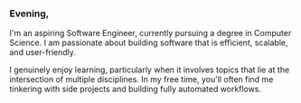 ### Evening,
I'm an aspiring Software Engineer, currently pursuing a degree in Computer Science. I am passionate about building software that is efficient, scalable, and user-friendly.

I genuinely enjoy learning, particularly when it involves topics that lie at the intersection of multiple disciplines. In my free time, you'll often find me tinkering with side projects and building fully automated workflows.
<!--
**ardnep/ardnep** is a ✨ _special_ ✨ repository because its `README.md` (this file) appears on your GitHub profile.

Here are some ideas to get you started:

- 🔭 I’m currently working on ...
- 🌱 I’m currently learning ...
- 👯 I’m looking to collaborate on ...
- 🤔 I’m looking for help with ...
- 💬 Ask me about ...
- 📫 How to reach me: ...
- 😄 Pronouns: ...
- ⚡ Fun fact: ...
-->
